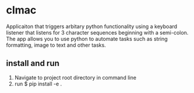 # clmac

Applicaiton that triggers arbitary python functionality using a keyboard listener that listens for 3 character sequences
beginning with a semi-colon. The app allows you to use python to automate tasks such as string formatting, image to text
and other tasks.


## install and run

1. Navigate to project root directory in command line
2. run $ pip install -e .

